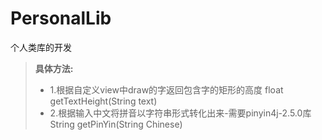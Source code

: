 # PersonalLib
个人类库的开发
> **具体方法:**
> - 1.根据自定义view中draw的字返回包含字的矩形的高度 float getTextHeight(String text)
> - 2.根据输入中文将拼音以字符串形式转化出来-需要pinyin4j-2.5.0库 String getPinYin(String Chinese)

